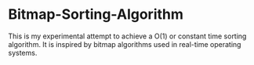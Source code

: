 # Bitmap-Sorting-Algorithm
This is my experimental attempt to achieve a O(1) or constant time sorting algorithm. It is inspired by bitmap algorithms used in real-time operating systems.
